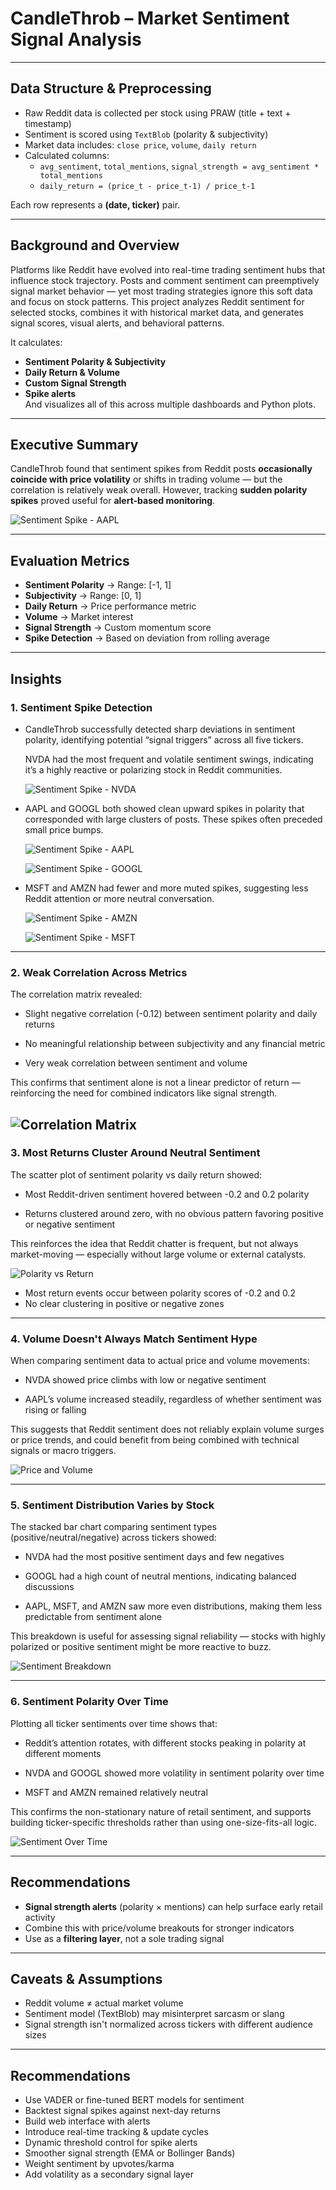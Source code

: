 # CandleThrob – Market Sentiment Signal Analysis

---

##  Data Structure & Preprocessing

- Raw Reddit data is collected per stock using PRAW (title + text + timestamp)
- Sentiment is scored using `TextBlob` (polarity & subjectivity)
- Market data includes: `close price`, `volume`, `daily return`
- Calculated columns:
  - `avg_sentiment`, `total_mentions`, `signal_strength = avg_sentiment * total_mentions`
  - `daily_return = (price_t - price_t-1) / price_t-1`

Each row represents a **(date, ticker)** pair.

---

## Background and Overview

Platforms like Reddit have evolved into real-time trading sentiment hubs that influence stock trajectory. Posts and comment sentiment can preemptively signal market behavior — yet most trading strategies ignore this soft data and focus on stock patterns. This project analyzes Reddit sentiment for selected stocks, combines it with historical market data, and generates signal scores, visual alerts, and behavioral patterns.

It calculates:
- **Sentiment Polarity & Subjectivity**
- **Daily Return & Volume**
- **Custom Signal Strength**
- **Spike alerts**  
And visualizes all of this across multiple dashboards and Python plots.

---

## Executive Summary

CandleThrob found that sentiment spikes from Reddit posts **occasionally coincide with price volatility** or shifts in trading volume — but the correlation is relatively weak overall. However, tracking **sudden polarity spikes** proved useful for **alert-based monitoring**.

![Sentiment Spike - AAPL](https://github.com/Tunchiie/CandleThrob/blob/14a63037bf7fee2d3a5f9f25671ed98cbb70659e/images/AAPL%20Sentiment%20Spike.png)

--- 
##  Evaluation Metrics

- **Sentiment Polarity** → Range: [-1, 1]
- **Subjectivity** → Range: [0, 1]
- **Daily Return** → Price performance metric
- **Volume** → Market interest
- **Signal Strength** → Custom momentum score
- **Spike Detection** → Based on deviation from rolling average

---

##  Insights

### 1.  Sentiment Spike Detection  
- CandleThrob successfully detected sharp deviations in sentiment polarity, identifying potential “signal triggers” across all five tickers.

  NVDA had the most frequent and volatile sentiment swings, indicating it’s a highly reactive or polarizing stock in Reddit communities.

  ![Sentiment Spike - NVDA](https://github.com/Tunchiie/CandleThrob/blob/14a63037bf7fee2d3a5f9f25671ed98cbb70659e/images/NVDA%20Sentiment%20spike.png)

- AAPL and GOOGL both showed clean upward spikes in polarity that corresponded with large clusters of posts. These spikes often preceded small price bumps.
  
  ![Sentiment Spike - AAPL](https://github.com/Tunchiie/CandleThrob/blob/14a63037bf7fee2d3a5f9f25671ed98cbb70659e/images/AAPL%20Sentiment%20Spike.png)

  ![Sentiment Spike - GOOGL](https://github.com/Tunchiie/CandleThrob/blob/14a63037bf7fee2d3a5f9f25671ed98cbb70659e/images/GOOGL%20Sentiment%20spike.png)

- MSFT and AMZN had fewer and more muted spikes, suggesting less Reddit attention or more neutral conversation.

  ![Sentiment Spike - AMZN](https://github.com/Tunchiie/CandleThrob/blob/14a63037bf7fee2d3a5f9f25671ed98cbb70659e/images/AMZN%20Sentiment%20Spike.png)

  ![Sentiment Spike - MSFT](https://github.com/Tunchiie/CandleThrob/blob/14a63037bf7fee2d3a5f9f25671ed98cbb70659e/images/MSFT%20sentiment%20spike.png)

---

### 2. Weak Correlation Across Metrics

The correlation matrix revealed:

 -  Slight negative correlation (-0.12) between sentiment polarity and daily returns

 -  No meaningful relationship between subjectivity and any financial metric

 -  Very weak correlation between sentiment and volume

This confirms that sentiment alone is not a linear predictor of return — reinforcing the need for combined indicators like signal strength.

![Correlation Matrix](https://github.com/Tunchiie/CandleThrob/blob/14a63037bf7fee2d3a5f9f25671ed98cbb70659e/images/Correlation%20Matrix.png)
---

### 3. Most Returns Cluster Around Neutral Sentiment
The scatter plot of sentiment polarity vs daily return showed:

 - Most Reddit-driven sentiment hovered between -0.2 and 0.2 polarity

 - Returns clustered around zero, with no obvious pattern favoring positive or negative sentiment

This reinforces the idea that Reddit chatter is frequent, but not always market-moving — especially without large volume or external catalysts.

![Polarity vs Return](https://github.com/Tunchiie/CandleThrob/blob/117b51f392d2ae24685ec24ab8166e1316844b01/images/Polarity%20vs%20Daily%20Return%20by%20ticker.png)

- Most return events occur between polarity scores of -0.2 and 0.2
- No clear clustering in positive or negative zones

---

### 4. Volume Doesn't Always Match Sentiment Hype

When comparing sentiment data to actual price and volume movements:

 - NVDA showed price climbs with low or negative sentiment

 - AAPL’s volume increased steadily, regardless of whether sentiment was rising or falling

This suggests that Reddit sentiment does not reliably explain volume surges or price trends, and could benefit from being combined with technical signals or macro triggers.

![Price and Volume](https://github.com/Tunchiie/CandleThrob/blob/117b51f392d2ae24685ec24ab8166e1316844b01/images/Price%20and%20Volume%20over%20Time.png)

---

### 5. Sentiment Distribution Varies by Stock

The stacked bar chart comparing sentiment types (positive/neutral/negative) across tickers showed:

 - NVDA had the most positive sentiment days and few negatives

 - GOOGL had a high count of neutral mentions, indicating balanced discussions

 - AAPL, MSFT, and AMZN saw more even distributions, making them less predictable from sentiment alone

This breakdown is useful for assessing signal reliability — stocks with highly polarized or positive sentiment might be more reactive to buzz.

![Sentiment Breakdown](https://github.com/Tunchiie/CandleThrob/blob/14a63037bf7fee2d3a5f9f25671ed98cbb70659e/images/Sentiment%20Breakdown%20by%20stock.png)

---

### 6.  Sentiment Polarity Over Time

Plotting all ticker sentiments over time shows that:

 - Reddit’s attention rotates, with different stocks peaking in polarity at different moments

 - NVDA and GOOGL showed more volatility in sentiment polarity over time

 - MSFT and AMZN remained relatively neutral

This confirms the non-stationary nature of retail sentiment, and supports building ticker-specific thresholds rather than using one-size-fits-all logic.

![Sentiment Over Time](https://github.com/Tunchiie/CandleThrob/blob/14a63037bf7fee2d3a5f9f25671ed98cbb70659e/images/Sentiment%20polarity%20over%20time.png)

---

## Recommendations

- **Signal strength alerts** (polarity × mentions) can help surface early retail activity
- Combine this with price/volume breakouts for stronger indicators
- Use as a **filtering layer**, not a sole trading signal

---

##  Caveats & Assumptions

- Reddit volume ≠ actual market volume
- Sentiment model (TextBlob) may misinterpret sarcasm or slang
- Signal strength isn't normalized across tickers with different audience sizes

---

## Recommendations
- Use VADER or fine-tuned BERT models for sentiment
- Backtest signal spikes against next-day returns
- Build web interface with alerts
- Introduce real-time tracking & update cycles
- Dynamic threshold control for spike alerts
- Smoother signal strength (EMA or Bollinger Bands)
- Weight sentiment by upvotes/karma
- Add volatility as a secondary signal layer

